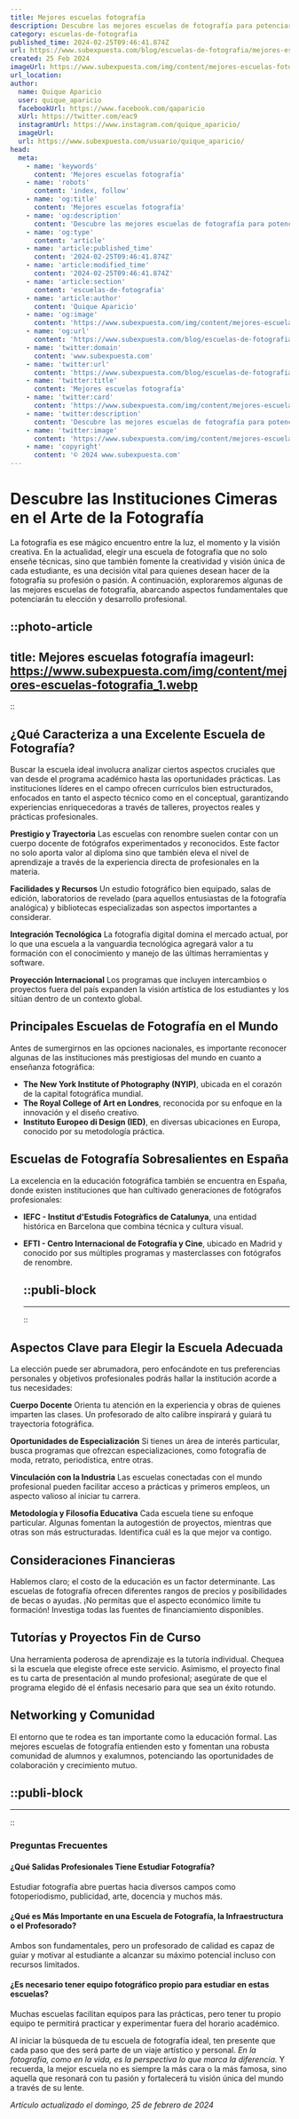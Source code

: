 ```yaml
---
title: Mejores escuelas fotografía
description: Descubre las mejores escuelas de fotografía para potenciar tu talento y profesionalismo. ¡Formación de calidad para capturar el mundo!
category: escuelas-de-fotografia
published_time: 2024-02-25T09:46:41.874Z
url: https://www.subexpuesta.com/blog/escuelas-de-fotografia/mejores-escuelas-fotografia
created: 25 Feb 2024
imageUrl: https://www.subexpuesta.com/img/content/mejores-escuelas-fotografia_1.webp
url_location:
author:
  name: Quique Aparicio
  user: quique_aparicio
  facebookUrl: https://www.facebook.com/qaparicio
  xUrl: https://twitter.com/eac9
  instagramUrl: https://www.instagram.com/quique_aparicio/
  imageUrl: 
  url: https://www.subexpuesta.com/usuario/quique_aparicio/
head:
  meta:
    - name: 'keywords'
      content: 'Mejores escuelas fotografía'
    - name: 'robots'
      content: 'index, follow'
    - name: 'og:title'
      content: 'Mejores escuelas fotografía'
    - name: 'og:description'
      content: 'Descubre las mejores escuelas de fotografía para potenciar tu talento y profesionalismo. ¡Formación de calidad para capturar el mundo!'
    - name: 'og:type'
      content: 'article'
    - name: 'article:published_time'
      content: '2024-02-25T09:46:41.874Z'
    - name: 'article:modified_time'
      content: '2024-02-25T09:46:41.874Z'
    - name: 'article:section'
      content: 'escuelas-de-fotografia'
    - name: 'article:author'
      content: 'Quique Aparicio'
    - name: 'og:image'
      content: 'https://www.subexpuesta.com/img/content/mejores-escuelas-fotografia_1.webp'
    - name: 'og:url'
      content: 'https://www.subexpuesta.com/blog/escuelas-de-fotografia/mejores-escuelas-fotografia'
    - name: 'twitter:domain'
      content: 'www.subexpuesta.com'
    - name: 'twitter:url'
      content: 'https://www.subexpuesta.com/blog/escuelas-de-fotografia/mejores-escuelas-fotografia'
    - name: 'twitter:title'
      content: 'Mejores escuelas fotografía'
    - name: 'twitter:card'
      content: 'https://www.subexpuesta.com/img/content/mejores-escuelas-fotografia_1.webp'
    - name: 'twitter:description'
      content: 'Descubre las mejores escuelas de fotografía para potenciar tu talento y profesionalismo. ¡Formación de calidad para capturar el mundo!'
    - name: 'twitter:image'
      content: 'https://www.subexpuesta.com/img/content/mejores-escuelas-fotografia_1.webp'
    - name: 'copyright'
      content: '© 2024 www.subexpuesta.com'
---
```

# Descubre las Instituciones Cimeras en el Arte de la Fotografía

La fotografía es ese mágico encuentro entre la luz, el momento y la visión creativa. En la actualidad, elegir una escuela de fotografía que no solo enseñe técnicas, sino que también fomente la creatividad y visión única de cada estudiante, es una decisión vital para quienes desean hacer de la fotografía su profesión o pasión. A continuación, exploraremos algunas de las mejores escuelas de fotografía, abarcando aspectos fundamentales que potenciarán tu elección y desarrollo profesional.


::photo-article
---
title: Mejores escuelas fotografía
imageurl: https://www.subexpuesta.com/img/content/mejores-escuelas-fotografia_1.webp
---
::



## ¿Qué Caracteriza a una Excelente Escuela de Fotografía?

Buscar la escuela ideal involucra analizar ciertos aspectos cruciales que van desde el programa académico hasta las oportunidades prácticas. Las instituciones líderes en el campo ofrecen currículos bien estructurados, enfocados en tanto el aspecto técnico como en el conceptual, garantizando experiencias enriquecedoras a través de talleres, proyectos reales y prácticas profesionales.

**Prestigio y Trayectoria**
Las escuelas con renombre suelen contar con un cuerpo docente de fotógrafos experimentados y reconocidos. Este factor no solo aporta valor al diploma sino que también eleva el nivel de aprendizaje a través de la experiencia directa de profesionales en la materia.

**Facilidades y Recursos**
Un estudio fotográfico bien equipado, salas de edición, laboratorios de revelado (para aquellos entusiastas de la fotografía analógica) y bibliotecas especializadas son aspectos importantes a considerar.

**Integración Tecnológica**
La fotografía digital domina el mercado actual, por lo que una escuela a la vanguardia tecnológica agregará valor a tu formación con el conocimiento y manejo de las últimas herramientas y software.

**Proyección Internacional**
Los programas que incluyen intercambios o proyectos fuera del país expanden la visión artística de los estudiantes y los sitúan dentro de un contexto global.

## Principales Escuelas de Fotografía en el Mundo

Antes de sumergirnos en las opciones nacionales, es importante reconocer algunas de las instituciones más prestigiosas del mundo en cuanto a enseñanza fotográfica:

- **The New York Institute of Photography (NYIP)**, ubicada en el corazón de la capital fotográfica mundial.
- **The Royal College of Art en Londres**, reconocida por su enfoque en la innovación y el diseño creativo.
- **Instituto Europeo di Design (IED)**, en diversas ubicaciones en Europa, conocido por su metodología práctica.

## Escuelas de Fotografía Sobresalientes en España

La excelencia en la educación fotográfica también se encuentra en España, donde existen instituciones que han cultivado generaciones de fotógrafos profesionales:

- **IEFC - Institut d'Estudis Fotogràfics de Catalunya**, una entidad histórica en Barcelona que combina técnica y cultura visual.
- **EFTI - Centro Internacional de Fotografía y Cine**, ubicado en Madrid y conocido por sus múltiples programas y masterclasses con fotógrafos de renombre.


  ::publi-block
  ---
  ---
  ::
  
  

## Aspectos Clave para Elegir la Escuela Adecuada

La elección puede ser abrumadora, pero enfocándote en tus preferencias personales y objetivos profesionales podrás hallar la institución acorde a tus necesidades:

**Cuerpo Docente**
Orienta tu atención en la experiencia y obras de quienes imparten las clases. Un profesorado de alto calibre inspirará y guiará tu trayectoria fotográfica.

**Oportunidades de Especialización**
Si tienes un área de interés particular, busca programas que ofrezcan especializaciones, como fotografía de moda, retrato, periodística, entre otras.

**Vinculación con la Industria**
Las escuelas conectadas con el mundo profesional pueden facilitar acceso a prácticas y primeros empleos, un aspecto valioso al iniciar tu carrera.

**Metodología y Filosofía Educativa**
Cada escuela tiene su enfoque particular. Algunas fomentan la autogestión de proyectos, mientras que otras son más estructuradas. Identifica cuál es la que mejor va contigo.

## Consideraciones Financieras

Hablemos claro; el costo de la educación es un factor determinante. Las escuelas de fotografía ofrecen diferentes rangos de precios y posibilidades de becas o ayudas. ¡No permitas que el aspecto económico limite tu formación! Investiga todas las fuentes de financiamiento disponibles.

## Tutorías y Proyectos Fin de Curso

Una herramienta poderosa de aprendizaje es la tutoría individual. Chequea si la escuela que elegiste ofrece este servicio. Asimismo, el proyecto final es tu carta de presentación al mundo profesional; asegúrate de que el programa elegido dé el énfasis necesario para que sea un éxito rotundo.

## Networking y Comunidad

El entorno que te rodea es tan importante como la educación formal. Las mejores escuelas de fotografía entienden esto y fomentan una robusta comunidad de alumnos y exalumnos, potenciando las oportunidades de colaboración y crecimiento mutuo. 


  ::publi-block
  ---
  ---
  ::
  
  

### Preguntas Frecuentes

#### ¿Qué Salidas Profesionales Tiene Estudiar Fotografía?
Estudiar fotografía abre puertas hacia diversos campos como fotoperiodismo, publicidad, arte, docencia y muchos más.

#### ¿Qué es Más Importante en una Escuela de Fotografía, la Infraestructura o el Profesorado?
Ambos son fundamentales, pero un profesorado de calidad es capaz de guiar y motivar al estudiante a alcanzar su máximo potencial incluso con recursos limitados.

#### ¿Es necesario tener equipo fotográfico propio para estudiar en estas escuelas?
Muchas escuelas facilitan equipos para las prácticas, pero tener tu propio equipo te permitirá practicar y experimentar fuera del horario académico.

Al iniciar la búsqueda de tu escuela de fotografía ideal, ten presente que cada paso que des será parte de un viaje artístico y personal. *En la fotografía, como en la vida, es la perspectiva lo que marca la diferencia.* Y recuerda, la mejor escuela no es siempre la más cara o la más famosa, sino aquella que resonará con tu pasión y fortalecerá tu visión única del mundo a través de su lente.

_Artículo actualizado el domingo, 25 de febrero de 2024_